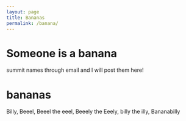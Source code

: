 ```yaml
---
layout: page
title: Bananas
permalink: /banana/
---
```


# Someone is a banana
summit names through email and I will post them here!

# bananas
Billy, Beeel, Beeel the eeel, Beeely the Eeely, billy the illy, Bananabilly
